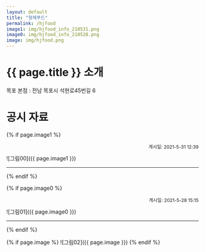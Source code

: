 ```yaml
---
layout: default
title: "형제푸드"
permalink: /hjfood
image1: img/hjfood_info_210531.png
image0: img/hjfood_info_210528.png
image: img/hjfood.png
---
```


# {{ page.title }} 소개

목포 본점 : 전남 목포시 석현로45번길 6

# 공시 자료

{% if page.image1 %}
<p style="text-align: right; font-size: 12px;">게시일: 2021-5-31 12:39</p>
![그림00]({{ page.image1 }})
<hr/>
{% endif %}
 
{% if page.image0 %}
<p style="text-align: right; font-size: 12px;">게시일: 2021-5-28 15:15</p>
![그림01]({{ page.image0 }})
<hr/>
{% endif %}

{% if page.image %}
![그림02]({{ page.image }})
{% endif %}
